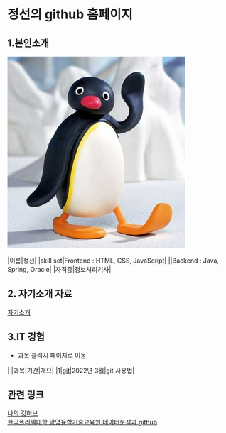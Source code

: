 # 정선의 github 홈페이지


## 1.본인소개

<img src="ㅎㅇ.jpg"/><br>

|이름|정선|
|skill set|Frontend : HTML, CSS, JavaScript|
||Backend : Java, Spring, Oracle|
|자격증|정보처리기사|


## 2. 자기소개 자료

[ 자기소개](/자기소개.pdf)<br>


## 3.IT 경험

* 과목 클릭시 페이지로 이동

| |과목|기간|개요|
|1|[git](https://sunnny10.github.io/subject_git/)|2022년 3월|git 사용법|



## 관련 링크

[나의 깃허브](https://github.com/sunnny10)<br>
[한국폴리텍대학 광명융합기술교육원 데이터분석과 github](https://koposoftware.github.io/2022/)
